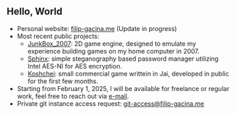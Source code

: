 ## Hello, World
- Personal website: [filip-gacina.me](https://www.filip-gacina.me) (Update in progress)
- Most recent public projects:
  * [JunkBox_2007](https://www.github.com/0xfeefee/JunkBox_2007): 2D game engine, designed to emulate my experience building games on my home computer in 2007.
  * [Sphinx](https://www.github.com/0xfeefee/Sphinx): simple steganography based password manager utilizing Intel AES-NI for AES encryption.
  * [Koshchei](https://github.com/0xfeefee/Koshchei): small commercial game writtein in Jai, developed in public for the first few months.
- Starting from February 1, 2025, I will be available for freelance or regular work, feel free to reach out via [e-mail](mailto:contact@filip-gacina.me).
- Private git instance access request: [git-access@filip-gacina.me](mailto:git-access@filip-gacina.me)
